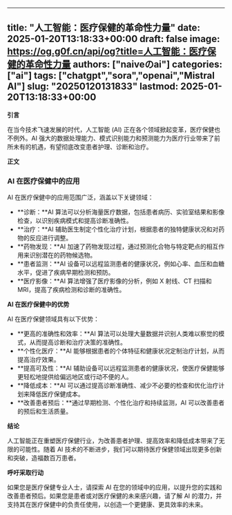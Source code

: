 
---
title: "人工智能：医疗保健的革命性力量"
date: 2025-01-20T13:18:33+00:00
draft: false
image: https://og.g0f.cn/api/og?title=人工智能：医疗保健的革命性力量
authors: ["naiveのai"]
categories: ["ai"]
tags: ["chatgpt","sora","openai","Mistral AI"]
slug: "20250120131833"
lastmod: 2025-01-20T13:18:33+00:00
---
**引言**

在当今技术飞速发展的时代，人工智能 (AI) 正在各个领域掀起变革，医疗保健也不例外。AI 强大的数据处理能力、模式识别能力和预测能力为医疗行业带来了前所未有的机遇，有望彻底改变患者护理、诊断和治疗。

**正文**

### AI 在医疗保健中的应用

AI 在医疗保健中的应用范围广泛，涵盖以下关键领域：

- **诊断：**AI 算法可以分析海量医疗数据，包括患者病历、实验室结果和影像检查，以识别疾病模式和提高诊断准确性。
- **治疗：**AI 辅助医生制定个性化治疗计划，根据患者的独特健康状况和对药物的反应进行调整。
- **药物发现：**AI 加速了药物发现过程，通过预测化合物与特定靶点的相互作用来识别潜在的药物候选物。
- **患者监测：**AI 设备可以远程监测患者的健康状况，例如心率、血压和血糖水平，促进了疾病早期检测和预防。
- **医疗影像：**AI 算法增强了医疗影像的分析，例如 X 射线、CT 扫描和 MRI，提高了疾病检测和诊断的准确性。

**AI 在医疗保健中的优势**

AI 在医疗保健领域具有以下优势：

- **更高的准确性和效率：**AI 算法可以处理大量数据并识别人类难以察觉的模式，从而提高诊断和治疗决策的准确性。
- **个性化医疗：**AI 能够根据患者的个体特征和健康状况定制治疗计划，从而提高治疗效果。
- **提高可及性：**AI 辅助设备可以远程监测患者的健康状况，使医疗保健能够更轻松地提供给偏远地区或行动不便的人。
- **降低成本：**AI 可以通过提高诊断准确性、减少不必要的检查和优化治疗计划来降低医疗保健成本。
- **改善患者预后：**通过早期检测、个性化治疗和持续监测，AI 可以改善患者的预后和生活质量。

**结论**

人工智能正在重塑医疗保健行业，为改善患者护理、提高效率和降低成本带来了无限的可能性。随着 AI 技术的不断进步，我们可以期待医疗保健领域出现更多创新和突破，造福数百万患者。

**呼吁采取行动**

如果您是医疗保健专业人士，请探索 AI 在您的领域中的应用，以提升您的实践和改善患者预后。如果您是患者或对医疗保健的未来感兴趣，请了解 AI 的潜力，并支持其在医疗保健中的负责任使用，以创造一个更健康、更具效率的未来。